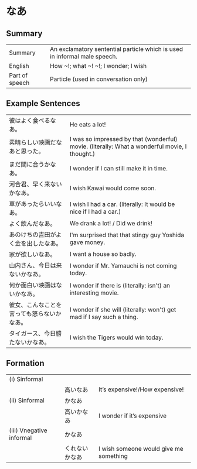 # なあ

## Summary

<table><tr>   <td>Summary</td>   <td>An exclamatory sentential particle which is used in informal male speech.</td></tr><tr>   <td>English</td>   <td>How ~!; what ~! ~!; I wonder; I wish</td></tr><tr>   <td>Part of speech</td>   <td>Particle (used in conversation only)</td></tr></table>

## Example Sentences

<table><tr>   <td>彼はよく食べるなあ。</td>   <td>He eats a lot!</td></tr><tr>   <td>素晴らしい映画だなあと思った。</td>   <td>I was so impressed by that (wonderful) movie. (literally: What a wonderful movie, I thought.)</td></tr><tr>   <td>まだ間に合うかなあ。</td>   <td>I wonder if I can still make it in time.</td></tr><tr>   <td>河合君、早く来ないかなあ。</td>   <td>I wish Kawai would come soon.</td></tr><tr>   <td>車があったらいいなあ。</td>   <td>I wish I had a car. (literally: It would be nice if I had a car.)</td></tr><tr>   <td>よく飲んだなあ。</td>   <td>We drank a lot! / Did we drink!</td></tr><tr>   <td>あのけちの吉田がよく金を出したなあ。</td>   <td>I'm surprised that that stingy guy Yoshida gave money.</td></tr><tr>   <td>家が欲しいなあ。</td>   <td>I want a house so badly.</td></tr><tr>   <td>山内さん、今日は来ないかなあ。</td>   <td>I wonder if Mr. Yamauchi is not coming today.</td></tr><tr>   <td>何か面白い映画はないかなあ。</td>   <td>I wonder if there is (literally: isn't) an interesting movie.</td></tr><tr>   <td>彼女、こんなことを言っても怒らないかなあ。</td>   <td>I wonder if she will (literally: won't) get mad if I say such a thing.</td></tr><tr>   <td>タイガース、今日勝たないかなあ。</td>   <td>I wish the Tigers would win today.</td></tr></table>

## Formation

<table class="table"><tbody><tr class="tr head"><td class="td"><span class="numbers">(i)</span> <span class="bold">Sinformal</span></td><td class="td"><span class="concept"></span></td><td class="td"></td></tr><tr class="tr"><td class="td"></td><td class="td"><span>高い</span><span class="concept">なあ</span></td><td class="td"><span>It’s expensive!/How expensive!</span></td></tr><tr class="tr head"><td class="td"><span class="numbers">(ii)</span> <span class="bold">Sinformal</span></td><td class="td"><span class="concept">かなあ</span></td><td class="td"></td></tr><tr class="tr"><td class="td"></td><td class="td"><span>高い</span><span class="concept">かなあ</span></td><td class="td"><span>I wonder if it’s expensive</span></td></tr><tr class="tr head"><td class="td"><span class="numbers">(iii)</span> <span class="bold">Vnegative informal</span></td><td class="td"><span class="concept">かなあ</span></td><td class="td"></td></tr><tr class="tr"><td class="td"></td><td class="td"><span>くれない</span><span class="concept">かなあ</span></td><td class="td"><span>I wish someone would give me something</span></td></tr></tbody></table>

